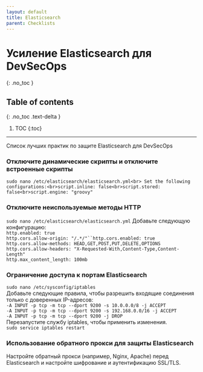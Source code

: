 ```yaml
---
layout: default
title: Elasticsearch
parent: Checklists
---
```


# Усиление Elasticsearch для DevSecOps
{: .no_toc }

## Table of contents
{: .no_toc .text-delta }

1. TOC
{:toc}

---

<span class="d-inline-block p-2 mr-1 v-align-middle bg-green-000"></span>Список лучших практик по защите Elasticsearch для DevSecOps


### Отключите динамические скрипты и отключите встроенные скрипты	 


`sudo nano /etc/elasticsearch/elasticsearch.yml<br> Set the following configurations:<br>script.inline: false<br>script.stored: false<br>script.engine: "groovy"`



### Отключите неиспользуемые методы HTTP


`sudo nano /etc/elasticsearch/elasticsearch.yml` Добавьте следующую конфигурацию:<br>`http.enabled: true`<br>`http.cors.allow-origin: "/.*/"``http.cors.enabled: true`<br>`http.cors.allow-methods: HEAD,GET,POST,PUT,DELETE,OPTIONS`<br>`http.cors.allow-headers: "X-Requested-With,Content-Type,Content-Length"`<br>`http.max_content_length: 100mb`



### Ограничение доступа к портам Elasticsearch		

`sudo nano /etc/sysconfig/iptables`<br> Добавьте следующие правила, чтобы разрешить входящие соединения только с доверенных IP-адресов:<br>`-A INPUT -p tcp -m tcp --dport 9200 -s 10.0.0.0/8 -j ACCEPT`<br>`-A INPUT -p tcp -m tcp --dport 9200 -s 192.168.0.0/16 -j ACCEPT`<br>`-A INPUT -p tcp -m tcp --dport 9200 -j DROP`<br>Перезапустите службу iptables, чтобы применить изменения.<br>`sudo service iptables restart`



### Использование обратного прокси для защиты Elasticsearch	

Настройте обратный прокси (например, Nginx, Apache) перед Elasticsearch и настройте шифрование и аутентификацию SSL/TLS.

